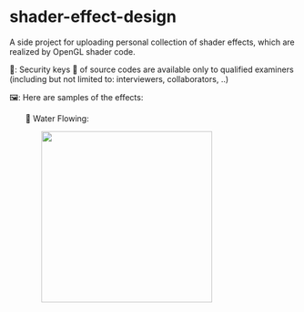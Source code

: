 # shader-effect-design
A side project for uploading personal collection of shader effects, which are realized by OpenGL shader code.

🔐: Security keys 🔑 of source codes are available only to qualified examiners (including but not limited to: interviewers, collaborators, ..) 

🖼️: Here are samples of the effects:

&emsp;&emsp;💠 Water Flowing:
   
&emsp;&emsp;&emsp;&emsp;<img src="Water_Flowing/Water_Flowing.gif" width="300"/>
